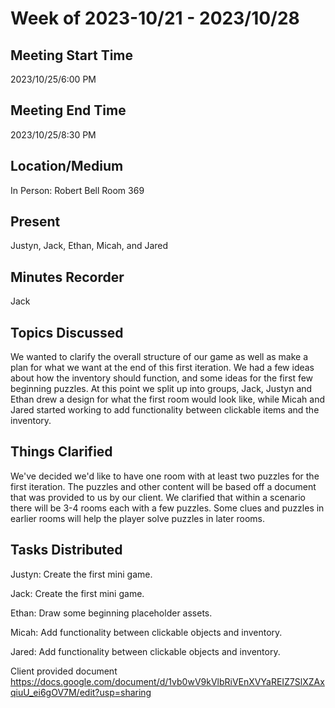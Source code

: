 # Week of 2023-10/21 - 2023/10/28

## Meeting Start Time 
2023/10/25/6:00 PM

## Meeting End Time
2023/10/25/8:30 PM

## Location/Medium
In Person: Robert Bell Room 369

## Present
Justyn, Jack, Ethan, Micah, and Jared

## Minutes Recorder
Jack

## Topics Discussed
We wanted to clarify the overall structure of our game as well as make a plan for what we want at the end of this first iteration. We had a few ideas about how the inventory should function,
and some ideas for the first few beginning puzzles. At this point we split up into groups, Jack, Justyn and Ethan drew a design for what the first room would look like, while Micah and Jared 
started working to add functionality between clickable items and the inventory.

## Things Clarified
We've decided we'd like to have one room with at least two puzzles for the first iteration. The puzzles and other content will be based off a document that was provided to us by our client. 
We clarified that within a scenario there will be 3-4 rooms each with a few puzzles. Some clues and puzzles in earlier rooms will help the player solve puzzles in later rooms.

## Tasks Distributed 
Justyn: Create the first mini game.

Jack: Create the first mini game.

Ethan: Draw some beginning placeholder assets. 

Micah: Add functionality between clickable objects and inventory.

Jared: Add functionality between clickable objects and inventory.

Client provided document
https://docs.google.com/document/d/1vb0wV9kVlbRiVEnXVYaREIZ7SlXZAxqiuU_ei6gOV7M/edit?usp=sharing
